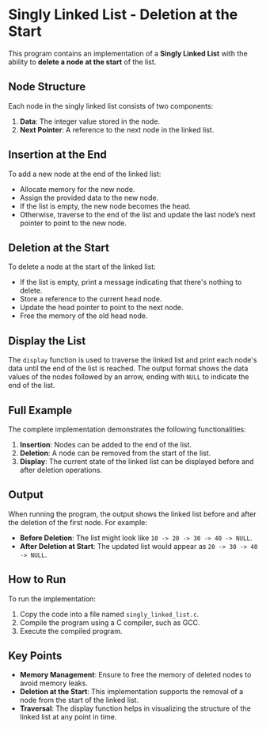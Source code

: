 # Singly Linked List - Deletion at the Start

This program contains an implementation of a **Singly Linked List** with the ability to **delete a node at the start** of the list.

## Node Structure

Each node in the singly linked list consists of two components:
1. **Data**: The integer value stored in the node.
2. **Next Pointer**: A reference to the next node in the linked list.

## Insertion at the End

To add a new node at the end of the linked list:
- Allocate memory for the new node.
- Assign the provided data to the new node.
- If the list is empty, the new node becomes the head.
- Otherwise, traverse to the end of the list and update the last node’s next pointer to point to the new node.

## Deletion at the Start

To delete a node at the start of the linked list:
- If the list is empty, print a message indicating that there's nothing to delete.
- Store a reference to the current head node.
- Update the head pointer to point to the next node.
- Free the memory of the old head node.

## Display the List

The `display` function is used to traverse the linked list and print each node's data until the end of the list is reached. The output format shows the data values of the nodes followed by an arrow, ending with `NULL` to indicate the end of the list.

## Full Example

The complete implementation demonstrates the following functionalities:
1. **Insertion**: Nodes can be added to the end of the list.
2. **Deletion**: A node can be removed from the start of the list.
3. **Display**: The current state of the linked list can be displayed before and after deletion operations.

## Output

When running the program, the output shows the linked list before and after the deletion of the first node. For example:

- **Before Deletion**: The list might look like `10 -> 20 -> 30 -> 40 -> NULL`.
- **After Deletion at Start**: The updated list would appear as `20 -> 30 -> 40 -> NULL`.

## How to Run

To run the implementation:
1. Copy the code into a file named `singly_linked_list.c`.
2. Compile the program using a C compiler, such as GCC.
3. Execute the compiled program.

## Key Points

- **Memory Management**: Ensure to free the memory of deleted nodes to avoid memory leaks.
- **Deletion at the Start**: This implementation supports the removal of a node from the start of the linked list.
- **Traversal**: The display function helps in visualizing the structure of the linked list at any point in time.
